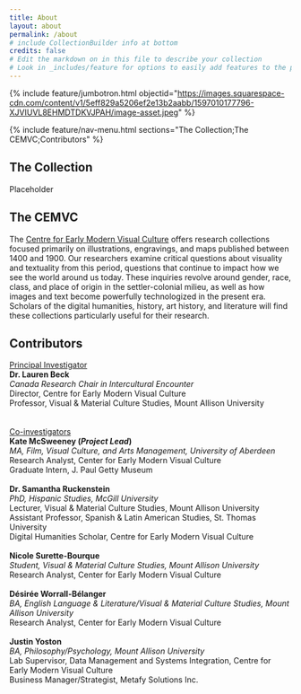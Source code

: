 ```yaml
---
title: About
layout: about
permalink: /about
# include CollectionBuilder info at bottom
credits: false
# Edit the markdown on in this file to describe your collection
# Look in _includes/feature for options to easily add features to the page
---
```


{% include feature/jumbotron.html objectid="https://images.squarespace-cdn.com/content/v1/5eff829a5206ef2e13b2aabb/1597010177796-XJVIUVL8EHMDTDKVJPAH/image-asset.jpeg" %}

{% include feature/nav-menu.html sections="The Collection;The CEMVC;Contributors" %}

## The Collection

Placeholder

## The CEMVC

The [Centre for Early Modern Visual Culture](https://www.cemvc.ca) offers research collections focused primarily on illustrations, engravings, and maps published between 1400 and 1900. Our researchers examine critical questions about visuality and textuality from this period, questions that continue to impact how we see the world around us today. These inquiries revolve around gender, race, class, and place of origin in the settler-colonial milieu, as well as how images and text become powerfully technologized in the present era. Scholars of the digital humanities, history, art history, and literature will find these collections particularly useful for their research.

## Contributors

<span style="text-decoration:underline">Principal Investigator</span>
<br>
<b>Dr. Lauren Beck</b>
<br>
<i>Canada Research Chair in Intercultural Encounter</i>
<br>
Director, Centre for Early Modern Visual Culture
<br>
Professor, Visual & Material Culture Studies, Mount Allison University
<br>
<br>
<br>
<span style="text-decoration:underline">Co-investigators</span>
<br>
<b>Kate McSweeney (<i>Project Lead</i>)</b>
<br>
<i>MA, Film, Visual Culture, and Arts Management, University of Aberdeen</i>
<br>
Research Analyst, Center for Early Modern Visual Culture
<br>
Graduate Intern, J. Paul Getty Museum
<br>
<br>
<b>Dr. Samantha Ruckenstein</b>
<br>
<i>PhD, Hispanic Studies, McGill University</i>
<br>
Lecturer, Visual & Material Culture Studies, Mount Allison University
<br>
Assistant Professor, Spanish & Latin American Studies, St. Thomas University
<br>
Digital Humanities Scholar, Centre for Early Modern Visual Culture
<br>
<br>
<b>Nicole Surette-Bourque</b>
<br>
<i>Student, Visual & Material Culture Studies, Mount Allison University</i>
<br>
Research Analyst, Center for Early Modern Visual Culture
<br>
<br>
<b>Désirée Worrall-Bélanger</b>
<br>
<i>BA, English Language & Literature/Visual & Material Culture Studies, Mount Allison University</i>
<br>
Research Analyst, Center for Early Modern Visual Culture
<br>
<br>
<b>Justin Yoston</b>
<br>
<i>BA, Philosophy/Psychology, Mount Allison University</i>
<br>
Lab Supervisor, Data Management and Systems Integration, Centre for Early Modern Visual Culture
<br>
Business Manager/Strategist, Metafy Solutions Inc.
<br>
<br>
<br>